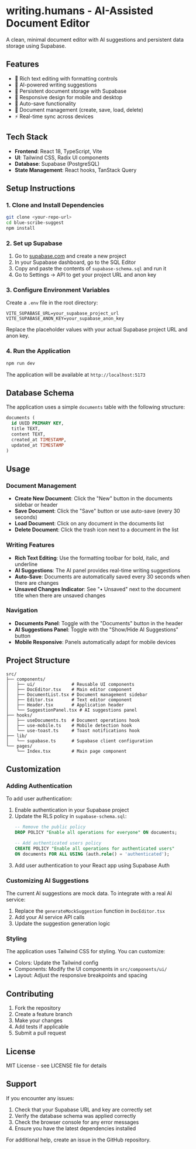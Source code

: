 # writing.humans - AI-Assisted Document Editor

A clean, minimal document editor with AI suggestions and persistent data storage using Supabase.

## Features

- 📝 Rich text editing with formatting controls
- 🤖 AI-powered writing suggestions
- 💾 Persistent document storage with Supabase
- 📱 Responsive design for mobile and desktop
- 🔄 Auto-save functionality
- 📂 Document management (create, save, load, delete)
- ⚡ Real-time sync across devices

## Tech Stack

- **Frontend**: React 18, TypeScript, Vite
- **UI**: Tailwind CSS, Radix UI components
- **Database**: Supabase (PostgreSQL)
- **State Management**: React hooks, TanStack Query

## Setup Instructions

### 1. Clone and Install Dependencies

```bash
git clone <your-repo-url>
cd blue-scribe-suggest
npm install
```

### 2. Set up Supabase

1. Go to [supabase.com](https://supabase.com) and create a new project
2. In your Supabase dashboard, go to the SQL Editor
3. Copy and paste the contents of `supabase-schema.sql` and run it
4. Go to Settings → API to get your project URL and anon key

### 3. Configure Environment Variables

Create a `.env` file in the root directory:

```env
VITE_SUPABASE_URL=your_supabase_project_url
VITE_SUPABASE_ANON_KEY=your_supabase_anon_key
```

Replace the placeholder values with your actual Supabase project URL and anon key.

### 4. Run the Application

```bash
npm run dev
```

The application will be available at `http://localhost:5173`

## Database Schema

The application uses a simple `documents` table with the following structure:

```sql
documents (
  id UUID PRIMARY KEY,
  title TEXT,
  content TEXT,
  created_at TIMESTAMP,
  updated_at TIMESTAMP
)
```

## Usage

### Document Management

- **Create New Document**: Click the "New" button in the documents sidebar or header
- **Save Document**: Click the "Save" button or use auto-save (every 30 seconds)
- **Load Document**: Click on any document in the documents list
- **Delete Document**: Click the trash icon next to a document in the list

### Writing Features

- **Rich Text Editing**: Use the formatting toolbar for bold, italic, and underline
- **AI Suggestions**: The AI panel provides real-time writing suggestions
- **Auto-Save**: Documents are automatically saved every 30 seconds when there are changes
- **Unsaved Changes Indicator**: See "• Unsaved" next to the document title when there are unsaved changes

### Navigation

- **Documents Panel**: Toggle with the "Documents" button in the header
- **AI Suggestions Panel**: Toggle with the "Show/Hide AI Suggestions" button
- **Mobile Responsive**: Panels automatically adapt for mobile devices

## Project Structure

```
src/
├── components/
│   ├── ui/              # Reusable UI components
│   ├── DocEditor.tsx    # Main editor component
│   ├── DocumentList.tsx # Document management sidebar
│   ├── Editor.tsx       # Text editor component
│   ├── Header.tsx       # Application header
│   └── SuggestionPanel.tsx # AI suggestions panel
├── hooks/
│   ├── useDocuments.ts  # Document operations hook
│   ├── use-mobile.ts    # Mobile detection hook
│   └── use-toast.ts     # Toast notifications hook
├── lib/
│   └── supabase.ts      # Supabase client configuration
└── pages/
    └── Index.tsx        # Main page component
```

## Customization

### Adding Authentication

To add user authentication:

1. Enable authentication in your Supabase project
2. Update the RLS policy in `supabase-schema.sql`:
   ```sql
   -- Remove the public policy
   DROP POLICY "Enable all operations for everyone" ON documents;
   
   -- Add authenticated users policy
   CREATE POLICY "Enable all operations for authenticated users" 
   ON documents FOR ALL USING (auth.role() = 'authenticated');
   ```
3. Add user authentication to your React app using Supabase Auth

### Customizing AI Suggestions

The current AI suggestions are mock data. To integrate with a real AI service:

1. Replace the `generateMockSuggestion` function in `DocEditor.tsx`
2. Add your AI service API calls
3. Update the suggestion generation logic

### Styling

The application uses Tailwind CSS for styling. You can customize:

- Colors: Update the Tailwind config
- Components: Modify the UI components in `src/components/ui/`
- Layout: Adjust the responsive breakpoints and spacing

## Contributing

1. Fork the repository
2. Create a feature branch
3. Make your changes
4. Add tests if applicable
5. Submit a pull request

## License

MIT License - see LICENSE file for details

## Support

If you encounter any issues:

1. Check that your Supabase URL and key are correctly set
2. Verify the database schema was applied correctly
3. Check the browser console for any error messages
4. Ensure you have the latest dependencies installed

For additional help, create an issue in the GitHub repository.
